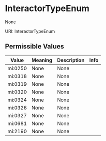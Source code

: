 # InteractorTypeEnum

None

URI: InteractorTypeEnum

## Permissible Values

| Value | Meaning | Description | Info |
| --- | --- | --- | --- |
| mi:0250 | None | None | |
| mi:0318 | None | None | |
| mi:0319 | None | None | |
| mi:0320 | None | None | |
| mi:0324 | None | None | |
| mi:0326 | None | None | |
| mi:0327 | None | None | |
| mi:0681 | None | None | |
| mi:2190 | None | None | |



